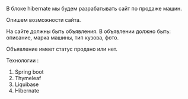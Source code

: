 В блоке hibernate мы будем разрабатывать сайт по продаже машин.

Опишем возможности сайта.

На сайте должны быть объявления. В объявлении должно быть: описание, марка машины, тип кузова, фото.

Объявление имеет статус продано или нет.

Технологии :
1) Spring boot
2) Thymeleaf
3) Liquibase
4) Hibernate

